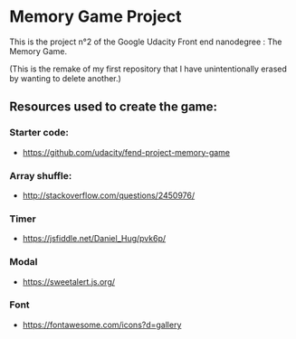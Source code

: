 # Memory Game Project

This is the project n°2 of the Google Udacity Front end nanodegree : The Memory Game.

(This is the remake of my first repository that I have unintentionally erased by wanting to delete another.)

## Resources used to create the game:

### Starter code:

- <https://github.com/udacity/fend-project-memory-game>

### Array shuffle:

- <http://stackoverflow.com/questions/2450976/>

### Timer

- <https://jsfiddle.net/Daniel_Hug/pvk6p/>

### Modal

- <https://sweetalert.js.org/>

### Font

- <https://fontawesome.com/icons?d=gallery>

